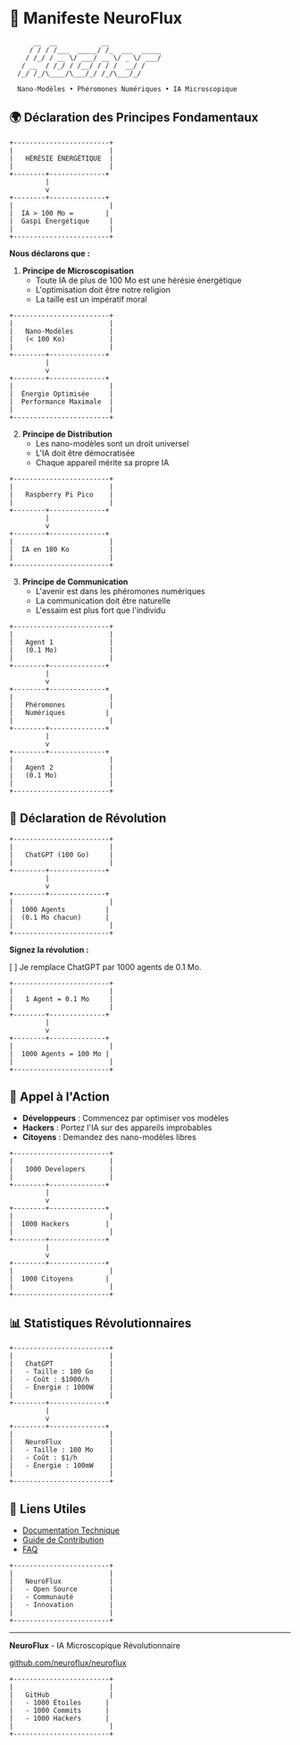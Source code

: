 # 🌟 Manifeste NeuroFlux

```
      __  __           __
     / / / /___  _____/ /_  ___  _____
    / /_/ / __ \/ ___/ __ \/ _ \/ ___/
   / __  / /_/ / /__/ / / /  __/ /
  /_/ /_/\____/\___/_/ /_/\___/_/

  Nano-Modèles • Phéromones Numériques • IA Microscopique
```

## 🌍 Déclaration des Principes Fondamentaux

```
+------------------------+
|                        |
|   HÉRÉSIE ÉNERGÉTIQUE  |
|                        |
+--------+--------------+
         |
         v
+--------+--------------+
|                        |
|  IA > 100 Mo =        |
|  Gaspi Énergétique     |
|                        |
+------------------------+
```

**Nous déclarons que :**

1. **Principe de Microscopisation**
   - Toute IA de plus de 100 Mo est une hérésie énergétique
   - L'optimisation doit être notre religion
   - La taille est un impératif moral

```
+------------------------+
|                        |
|   Nano-Modèles         |
|   (< 100 Ko)           |
|                        |
+--------+--------------+
         |
         v
+--------+--------------+
|                        |
|  Énergie Optimisée     |
|  Performance Maximale  |
|                        |
+------------------------+
```

2. **Principe de Distribution**
   - Les nano-modèles sont un droit universel
   - L'IA doit être démocratisée
   - Chaque appareil mérite sa propre IA

```
+------------------------+
|                        |
|   Raspberry Pi Pico    |
|                        |
+--------+--------------+
         |
         v
+--------+--------------+
|                        |
|  IA en 100 Ko          |
|                        |
+------------------------+
```

3. **Principe de Communication**
   - L'avenir est dans les phéromones numériques
   - La communication doit être naturelle
   - L'essaim est plus fort que l'individu

```
+------------------------+
|                        |
|   Agent 1              |
|   (0.1 Mo)             |
|                        |
+--------+--------------+
         |
         v
+--------+--------------+
|                        |
|   Phéromones           |
|   Numériques          |
|                        |
+--------+--------------+
         |
         v
+--------+--------------+
|                        |
|   Agent 2              |
|   (0.1 Mo)             |
|                        |
+------------------------+
```

## 📝 Déclaration de Révolution

```
+------------------------+
|                        |
|   ChatGPT (100 Go)     |
|                        |
+--------+--------------+
         |
         v
+--------+--------------+
|                        |
|  1000 Agents          |
|  (0.1 Mo chacun)      |
|                        |
+------------------------+
```

**Signez la révolution :**

[ ] Je remplace ChatGPT par 1000 agents de 0.1 Mo.

```
+------------------------+
|                        |
|   1 Agent = 0.1 Mo     |
|                        |
+--------+--------------+
         |
         v
+--------+--------------+
|                        |
|  1000 Agents = 100 Mo |
|                        |
+------------------------+
```

## 🚀 Appel à l'Action

- **Développeurs** : Commencez par optimiser vos modèles
- **Hackers** : Portez l'IA sur des appareils improbables
- **Citoyens** : Demandez des nano-modèles libres

```
+------------------------+
|                        |
|   1000 Developers      |
|                        |
+--------+--------------+
         |
         v
+--------+--------------+
|                        |
|  1000 Hackers         |
|                        |
+--------+--------------+
         |
         v
+--------+--------------+
|                        |
|  1000 Citoyens        |
|                        |
+------------------------+
```

## 📊 Statistiques Révolutionnaires

```
+------------------------+
|                        |
|   ChatGPT              |
|   - Taille : 100 Go    |
|   - Coût : $1000/h     |
|   - Énergie : 1000W    |
|                        |
+--------+--------------+
         |
         v
+--------+--------------+
|                        |
|   NeuroFlux            |
|   - Taille : 100 Mo    |
|   - Coût : $1/h        |
|   - Énergie : 100mW    |
|                        |
+------------------------+
```

## 🔗 Liens Utiles

- [Documentation Technique](docs/technical.md)
- [Guide de Contribution](docs/contributing.md)
- [FAQ](docs/faq.md)

```
+------------------------+
|                        |
|   NeuroFlux            |
|   - Open Source        |
|   - Communauté         |
|   - Innovation         |
|                        |
+------------------------+
```

---

**NeuroFlux** - IA Microscopique Révolutionnaire

[github.com/neuroflux/neuroflux](https://github.com/neuroflux/neuroflux)

```
+------------------------+
|                        |
|   GitHub               |
|   - 1000 Étoiles      |
|   - 1000 Commits      |
|   - 1000 Hackers      |
|                        |
+------------------------+
